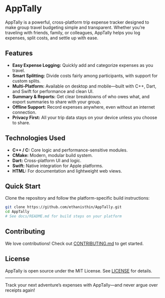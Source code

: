 # AppTally

AppTally is a powerful, cross-platform trip expense tracker designed to make group travel budgeting simple and transparent. Whether you’re traveling with friends, family, or colleagues, AppTally helps you log expenses, split costs, and settle up with ease.

## Features

- **Easy Expense Logging:** Quickly add and categorize expenses as you travel.
- **Smart Splitting:** Divide costs fairly among participants, with support for custom splits.
- **Multi-Platform:** Available on desktop and mobile—built with C++, Dart, and Swift for performance and clean UI.
- **Summary & Reports:** Get clear breakdowns of who owes what, and export summaries to share with your group.
- **Offline Support:** Record expenses anywhere, even without an internet connection.
- **Privacy First:** All your trip data stays on your device unless you choose to share.

## Technologies Used

- **C++ / C:** Core logic and performance-sensitive modules.
- **CMake:** Modern, modular build system.
- **Dart:** Cross-platform UI and logic.
- **Swift:** Native integration for Apple platforms.
- **HTML:** For documentation and lightweight web views.

## Quick Start

Clone the repository and follow the platform-specific build instructions:

```bash
git clone https://github.com/ethanisthin/AppTally.git
cd AppTally
# See docs/README.md for build steps on your platform
```

## Contributing

We love contributions! Check out [CONTRIBUTING.md](CONTRIBUTING.md) to get started.

## License

AppTally is open source under the MIT License. See [LICENSE](LICENSE) for details.

---

Track your next adventure’s expenses with AppTally—and never argue over receipts again!
